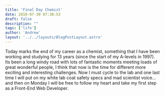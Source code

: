 ```yaml
---
title: 'Final Day Chemist'
date: 2010-07-30 07:38:53
draft: false
description: ""
tags: ['life']
author: 'Andrew'
layout: '../../layouts/BlogPostLayout.astro'
---
```


Today marks the end of my career as a chemist, something that I have been working and studying for 13 years (since the start of my A-levels in 1997). Its been a long windy road with lots of fantastic moments meeting loads of great wonderful people, I think that now is the time for different more exciting and interesting challenges. Now I must cycle to the lab and one last time I will put on my white lab coat safety specs and mad scientist voice... and then on Monday I will be free to follow my heart and take my first step as a Front-End Web Developer.
